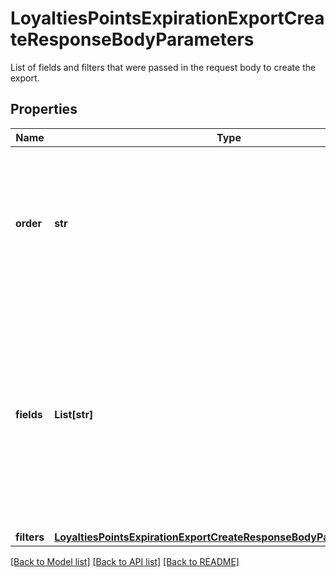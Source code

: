 # LoyaltiesPointsExpirationExportCreateResponseBodyParameters

List of fields and filters that were passed in the request body to create the export.

## Properties
Name | Type | Description | Notes
------------ | ------------- | ------------- | -------------
**order** | **str** | How the export is filtered, where the dash &#x60;-&#x60; preceding a sorting option means sorting in a descending order. | [optional] 
**fields** | **List[str]** | Array of strings containing the data that was exported. These fields define the headers in the CSV file.    The array can be a combination of any of the following available fields:    | **Field** | **Definition** | **Example Export** | |:---|:---|:---| | id | Loyalty points bucket ID. | lopb_Wl1o3EjJIHSNjvO5BDLy4z1n | | campaign_id | Campaign ID of the parent loyalty campaign. | camp_7s3uXI44aKfIk5IhmeOPr6ic | | voucher_id | Voucher ID of the parent loyalty card. | v_YLn0WVWXSXbUfDvxgrgUbtfJ3SQIY655 | | status | Status of the loyalty points bucket. | &#x60;ACTIVE&#x60; or &#x60;INACTIVE&#x60; | | expires_at | Timestamp in ISO 8601 format representing the date when the points expire. | 2022-06-30 | | points | Number of points. | 1000 | | [optional] 
**filters** | [**LoyaltiesPointsExpirationExportCreateResponseBodyParametersFilters**](LoyaltiesPointsExpirationExportCreateResponseBodyParametersFilters.md) |  | [optional] 

[[Back to Model list]](../README.md#documentation-for-models) [[Back to API list]](../README.md#documentation-for-api-endpoints) [[Back to README]](../README.md)


